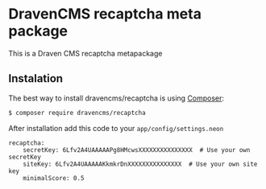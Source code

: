 # DravenCMS recaptcha meta package

This is a Draven CMS recaptcha metapackage

## Instalation

The best way to install dravencms/recaptcha is using  [Composer](http://getcomposer.org/):


```sh
$ composer require dravencms/recaptcha
```

After installation add this code to your `app/config/settings.neon`

```neon
recaptcha:
	secretKey: 6Lfv2A4UAAAAAPg8HMcwsXXXXXXXXXXXXXXX  # Use your own secretKey
	siteKey: 6Lfv2A4UAAAAAKkmkrDnXXXXXXXXXXXXXXX  # Use your own site key
	minimalScore: 0.5
```
